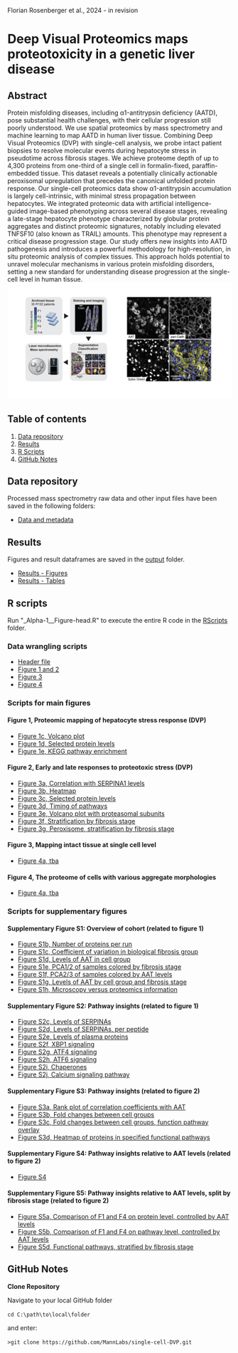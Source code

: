 Florian Rosenberger et al., 2024 - in revision

# Deep Visual Proteomics maps proteotoxicity in a genetic liver disease

## Abstract
Protein misfolding diseases, including α1-antitrypsin deficiency (AATD), pose substantial health challenges, with their cellular progression still poorly understood. We use spatial proteomics by mass spectrometry and machine learning to map AATD in human liver tissue. Combining Deep Visual Proteomics (DVP) with single-cell analysis, we probe intact patient biopsies to resolve molecular events during hepatocyte stress in pseudotime across fibrosis stages. We achieve proteome depth of up to 4,300 proteins from one-third of a single cell in formalin-fixed, paraffin-embedded tissue. This dataset reveals a potentially clinically actionable peroxisomal upregulation that precedes the canonical unfolded protein response. Our single-cell proteomics data show α1-antitrypsin accumulation is largely cell-intrinsic, with minimal stress propagation between hepatocytes. We integrated proteomic data with artificial intelligence-guided image-based phenotyping across several disease stages, revealing a late-stage hepatocyte phenotype characterized by globular protein aggregates and distinct proteomic signatures, notably including elevated TNFSF10 (also known as TRAIL) amounts. This phenotype may represent a critical disease progression stage. Our study offers new insights into AATD pathogenesis and introduces a powerful methodology for high-resolution, in situ proteomic analysis of complex tissues. This approach holds potential to unravel molecular mechanisms in various protein misfolding disorders, setting a new standard for understanding disease progression at the single-cell level in human tissue.
![Workflow](/data/cover_figure_small.png)

## Table of contents

1. [Data repository](#Data-repository)
2. [Results](#Results)
3. [R Scripts](#R-Scripts)
4. [GitHub Notes](#GitHub-Notes)  

## Data repository

Processed mass spectrometry raw data and other input files have been saved in the following folders:

- [Data and metadata](/data/)

## Results

Figures and result dataframes are saved in the [output](/output/) folder. 

- [Results - Figures](/output/Figures/)
- [Results - Tables](/output/Tables/)

## R scripts

Run "_Alpha-1__Figure-head.R" to execute the entire R code in the [RScripts](/RScripts/) folder.

### Data wrangling scripts
- [Header file](RScripts/_Alpha-1__Figure-head.R)
- [Figure 1 and 2](RScripts/_Alpha-1__Figure-biopsies.R)
- [Figure 3]()
- [Figure 4]()

### Scripts for main figures
#### Figure 1, Proteomic mapping of hepatocyte stress response (DVP)
- [Figure 1c, Volcano plot](RScripts/Figure_1C.R)
- [Figure 1d, Selected protein levels](RScripts/Figure_1D.R)
- [Figure 1e, KEGG pathway enrichment](RScripts/Figure_1E.R)

#### Figure 2, Early and late responses to proteotoxic stress (DVP)
- [Figure 3a, Correlation with SERPINA1 levels](RScripts/Figure_2A.R)
- [Figure 3b, Heatmap](Rscripts/Figure_2B.R)
- [Figure 3c, Selected protein levels](Rscripts/Figure_2C.R)
- [Figure 3d, Timing of pathways](Rscripts/Figure_2D.R)
- [Figure 3e, Volcano plot with proteasomal subunits](Rscripts/Figure_2E.R)
- [Figure 3f, Stratification by fibrosis stage](Rscripts/Figure_2F.R)
- [Figure 3g, Peroxisome, stratification by fibrosis stage](Rscripts/Figure_2G.R)

#### Figure 3, Mapping intact tissue at single cell level
- [Figure 4a, tba](R_scripts/tba)

#### Figure 4, The proteome of cells with various aggregate morphologies
- [Figure 4a, tba](R_scripts/tba)

### Scripts for supplementary figures
#### Supplementary Figure S1: Overview of cohort (related to figure 1)
- [Figure S1b, Number of proteins per run](R_scripts/Figure_S1B.R)
- [Figure S1c, Coefficient of variation in biological fibrosis group](R_scripts/Figure_S1C.R)
- [Figure S1d, Levels of AAT in cell group](R_scripts/Figure_S1D.R)
- [Figure S1e, PCA1/2 of samples colored by fibrosis stage](R_scripts/Figure_S1E.R)
- [Figure S1f, PCA2/3 of samples colored by AAT levels](R_scripts/Figure_S1F.R)
- [Figure S1g, Levels of AAT by cell group and fibrosis stage](R_scripts/Figure_S1G.R)
- [Figure S1h, Microscopy versus proteomics information](R_scripts/Figure_S1H.R)

#### Supplementary Figure S2: Pathway insights (related to figure 1)
- [Figure S2c, Levels of SERPINAs](RScripts/Figure_S2C.R)
- [Figure S2d, Levels of SERPINAs, per peptide](RScripts/Figure_S2D.R)
- [Figure S2e, Levels of plasma proteins](RScripts/Figure_S2E.R)
- [Figure S2f, XBP1 signaling](RScripts/Figure_S2F.R)
- [Figure S2g, ATF4 signaling](RScripts/Figure_S2G.R)
- [Figure S2h, ATF6 signaling](RScripts/Figure_S2H.R)
- [Figure S2i, Chaperones](RScripts/Figure_S2I.R)
- [Figure S2j, Calcium signaling pathway](RScripts/Figure_S2J.R)

#### Supplementary Figure S3: Pathway insights (related to figure 2)
- [Figure S3a, Rank plot of correlation coefficients with AAT](RScripts/Figure_S3A.R)
- [Figure S3b, Fold changes between cell groups](RScripts/Figure_S3B.R)
- [Figure S3c, Fold changes between cell groups, function pathway overlay](RScripts/Figure_S3C.R)
- [Figure S3d, Heatmap of proteins in specified functional pathways](RScripts/Figure_S3DEF.R)

#### Supplementary Figure S4: Pathway insights relative to AAT levels (related to figure 2)
- [Figure S4](RScripts/Figure_S4.R)

#### Supplementary Figure S5: Pathway insights relative to AAT levels, split by fibrosis stage (related to figure 2)
- [Figure S5a, Comparison of F1 and F4 on protein level, controlled by AAT levels](R_scripts/Figure_S5A.R)
- [Figure S5b, Comparison of F1 and F4 on pathway level, controlled by AAT levels](R_scripts/Figure_S5A.R)
- [Figure S5d, Functional pathways, stratified by fibrosis stage](R_scripts/Figure_S5A.R)

## GitHub Notes

**Clone Repository**

Navigate to your local GitHub folder 

`cd C:\path\to\local\folder`

and enter:

`>git clone https://github.com/MannLabs/single-cell-DVP.git`
